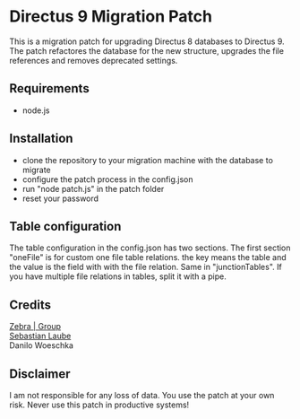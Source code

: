 # Directus 9 Migration Patch

This is a migration patch for upgrading Directus 8 databases to Directus 9. The patch refactores the database for the new structure, upgrades the file references and removes deprecated settings.

## Requirements
* node.js

## Installation
* clone the repository to your migration machine with the database to migrate
* configure the patch process in the config.json
* run "node patch.js" in the patch folder
* reset your password

## Table configuration

The table configuration in the config.json has two sections. The first section "oneFile" is for custom one file table relations. the key means the table and the value is the field with with the file relation. Same in "junctionTables". If you have multiple file relations in tables, split it with a pipe.

## Credits

[Zebra | Group](https://www.zebra.de)  
[Sebastian Laube](https://github.com/bitstarr)  
Danilo Woeschka


## Disclaimer

I am not responsible for any loss of data. You use the patch at your own risk. Never use this patch in productive systems!
